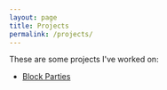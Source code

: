 ```yaml
---
layout: page
title: Projects
permalink: /projects/
---
```


These are some projects I've worked on:
- [Block Parties](blockparties.io)